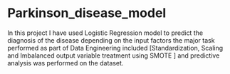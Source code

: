 # Parkinson_disease_model
In this project I have used Logistic Regression model to predict the diagnosis of the disease depending on the input factors the major task performed as part of Data Engineering included [Standardization, Scaling and Imbalanced output variable treatment using SMOTE ] and predictive analysis was performed on the dataset.
